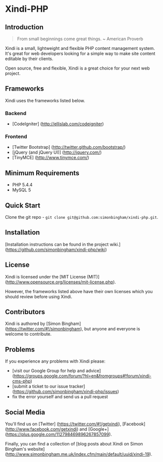 # Xindi-PHP

## Introduction

> From small beginnings come great things. ~ American Proverb

Xindi is a small, lightweight and flexible PHP content management system. It's great for web developers looking for a simple way to make site content editable by their clients.

Open source, free and flexible, Xindi is a great choice for your next web project.

## Frameworks

Xindi uses the frameworks listed below.

### Backend

* [CodeIgniter] (http://ellislab.com/codeigniter)

### Frontend

* [Twitter Bootstrap] (http://twitter.github.com/bootstrap/)
* [jQuery (and jQuery UI)] (http://jquery.com/)
* [TinyMCE] (http://www.tinymce.com/)

## Minimum Requirements

* PHP 5.4.4
* MySQL 5

## Quick Start

Clone the git repo - `git clone git@github.com:simonbingham/xindi-php.git`.

## Installation

[Installation instructions can be found in the project wiki.] (https://github.com/simonbingham/xindi-php/wiki)

## License

Xindi is licensed under the [MIT License (MIT)] (http://www.opensource.org/licenses/mit-license.php). 

However, the frameworks listed above have their own licenses which you should review before using Xindi.

## Contributors

Xindi is authored by [Simon Bingham] (https://twitter.com/#!/simonbingham), but anyone and everyone is welcome to contribute.

## Problems

If you experience any problems with Xindi please:

* [visit our Google Group for help and advice] (https://groups.google.com/forum/?hl=en&fromgroups#!forum/xindi-cms-php)
* [submit a ticket to our issue tracker] (https://github.com/simonbingham/xindi-php/issues)
* fix the error yourself and send us a pull request

## Social Media

You'll find us on [Twitter] (https://twitter.com/#!/getxindi), [Facebook] (http://www.facebook.com/getxindi) and [Google+] (https://plus.google.com/112798469896267857099).

Finally, you can find a collection of [blog posts about Xindi on Simon Bingham's website] (http://www.simonbingham.me.uk/index.cfm/main/default/uuid/xindi-19).
